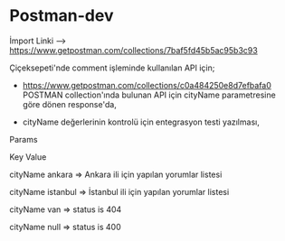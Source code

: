 # Postman-dev

İmport Linki --> https://www.getpostman.com/collections/7baf5fd45b5ac95b3c93

Çiçeksepeti'nde comment işleminde kullanılan API  için;

* https://www.getpostman.com/collections/c0a484250e8d7efbafa0  POSTMAN collection'ında bulunan API için cityName parametresine göre dönen response'da,

* cityName değerlerinin kontrolü için entegrasyon testi yazılması,

Params

Key                 Value

cityName     ankara         => Ankara ili için yapılan yorumlar listesi

cityName     istanbul       => İstanbul ili için yapılan yorumlar listesi

cityName     van               => status is 404

cityName     null               => status is 400
